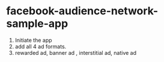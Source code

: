 # facebook-audience-network-sample-app
1. Initiate the app
2. add all 4 ad formats.
3. rewarded ad, banner ad , interstitial ad, native ad
